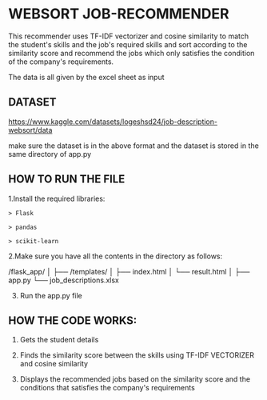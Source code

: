 # WEBSORT JOB-RECOMMENDER
 This recommender uses TF-IDF vectorizer and cosine similarity to match the student's skills and the job's required skills and sort according to the similarity score and recommend the jobs which only satisfies the condition of the company's requirements.

 The data is all given by the excel sheet as input

## DATASET
  https://www.kaggle.com/datasets/logeshsd24/job-description-websort/data

make sure the dataset is in the above format and the dataset is stored in the same directory of app.py

## HOW TO RUN THE FILE 

1.Install the required libraries:
    
    > Flask

    > pandas
    
    > scikit-learn


2.Make sure you have all the contents in the directory as follows:

/flask_app/
│
├── /templates/
│   ├── index.html
│   └── result.html
│
├── app.py
└── job_descriptions.xlsx


3. Run the app.py file


## HOW THE CODE WORKS: ##

1. Gets the student details

2. Finds the similarity score between the skills using TF-IDF VECTORIZER and cosine similarity

3. Displays the recommended jobs based on the similarity score and the conditions that satisfies the company's requirements  
